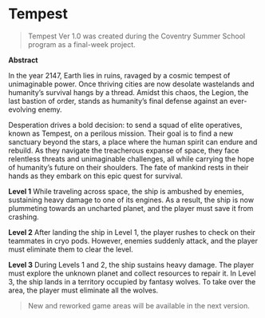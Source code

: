 # Tempest

> Tempest Ver 1.0 was created during the Coventry Summer School program as a final-week project.

**Abstract**

In the year 2147, Earth lies in ruins, ravaged by a cosmic tempest of unimaginable power. Once thriving cities are now desolate wastelands and humanity’s survival hangs by a thread. Amidst this chaos, the Legion, the last bastion of order, stands as humanity’s final defense against an ever-evolving enemy.

Desperation drives a bold decision: to send a squad of elite operatives, known as Tempest, on a perilous mission. Their goal is to find a new sanctuary beyond the stars, a place where the human spirit can endure and rebuild. As they navigate the treacherous expanse of space, they face relentless threats and unimaginable challenges, all while carrying the hope of humanity’s future on their shoulders. The fate of mankind rests in their hands as they embark on this epic quest for survival. 

**Level 1** 
While traveling across space, the ship is ambushed by enemies, sustaining heavy damage to one of its engines. As a result, the ship is now plummeting towards an uncharted planet, and the player must save it from crashing.

**Level 2** 
After landing the ship in Level 1, the player rushes to check on their teammates in cryo pods. However, enemies suddenly attack, and the player must eliminate them to clear the level.

**Level 3**
During Levels 1 and 2, the ship sustains heavy damage. The player must explore the unknown planet and collect resources to repair it. In Level 3, the ship lands in a territory occupied by fantasy wolves. To take over the area, the player must eliminate all the wolves.


> New and reworked game areas will be available in the next version.
